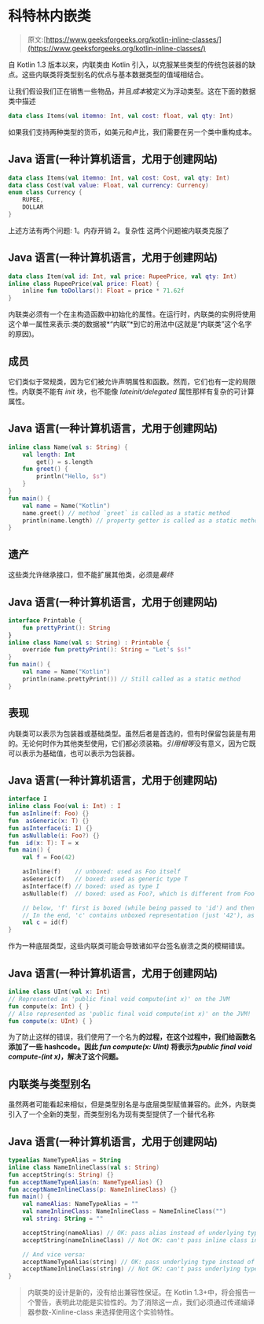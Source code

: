 # 科特林内嵌类

> 原文:[https://www.geeksforgeeks.org/kotlin-inline-classes/](https://www.geeksforgeeks.org/kotlin-inline-classes/)

自 Kotlin 1.3 版本以来，内联类由 Kotlin 引入，以克服某些类型的传统包装器的缺点。这些内联类将类型别名的优点与基本数据类型的值域相结合。

让我们假设我们正在销售一些物品，并且*成本*被定义为浮动类型。这在下面的数据类中描述

```kt
data class Items(val itemno: Int, val cost: float, val qty: Int)
```

如果我们支持两种类型的货币，如美元和卢比，我们需要在另一个类中重构成本。

## Java 语言(一种计算机语言，尤用于创建网站)

```kt
data class Items(val itemno: Int, val cost: Cost, val qty: Int)
data class Cost(val value: Float, val currency: Currency)
enum class Currency {
    RUPEE,
    DOLLAR
}
```

上述方法有两个问题:
1。内存开销
2。复杂性
这两个问题被内联类克服了

## Java 语言(一种计算机语言，尤用于创建网站)

```kt
data class Item(val id: Int, val price: RupeePrice, val qty: Int)
inline class RupeePrice(val price: Float) {
    inline fun toDollars(): Float = price * 71.62f
}
```

内联类必须有一个在主构造函数中初始化的属性。在运行时，内联类的实例将使用这个单一属性来表示:类的数据被*“内联”*到它的用法中(这就是“内联类”这个名字的原因)。

## 成员

它们类似于常规类，因为它们被允许声明属性和函数。然而，它们也有一定的局限性。内联类不能有 *init* 块，也不能像 *lateinit/delegated* 属性那样有复杂的可计算属性。

## Java 语言(一种计算机语言，尤用于创建网站)

```kt
inline class Name(val s: String) {
    val length: Int
        get() = s.length
    fun greet() {
        println("Hello, $s")
    }
}   
fun main() {
    val name = Name("Kotlin")
    name.greet() // method `greet` is called as a static method
    println(name.length) // property getter is called as a static method
}
```

## 遗产

这些类允许继承接口，但不能扩展其他类，必须是*最终*

## Java 语言(一种计算机语言，尤用于创建网站)

```kt
interface Printable {
    fun prettyPrint(): String
}
inline class Name(val s: String) : Printable {
    override fun prettyPrint(): String = "Let's $s!"
}   
fun main() {
    val name = Name("Kotlin")
    println(name.prettyPrint()) // Still called as a static method
}
```

## 表现

内联类可以表示为包装器或基础类型。虽然后者是首选的，但有时保留包装是有用的。无论何时作为其他类型使用，它们都必须装箱。*引用相等*没有意义，因为它既可以表示为基础值，也可以表示为包装器。

## Java 语言(一种计算机语言，尤用于创建网站)

```kt
interface I
inline class Foo(val i: Int) : I
fun asInline(f: Foo) {}
fun  asGeneric(x: T) {}
fun asInterface(i: I) {}
fun asNullable(i: Foo?) {}
fun  id(x: T): T = x
fun main() {
    val f = Foo(42)

    asInline(f)    // unboxed: used as Foo itself
    asGeneric(f)   // boxed: used as generic type T
    asInterface(f) // boxed: used as type I
    asNullable(f)  // boxed: used as Foo?, which is different from Foo

    // below, 'f' first is boxed (while being passed to 'id') and then unboxed (when returned from 'id')
    // In the end, 'c' contains unboxed representation (just '42'), as 'f'
    val c = id(f) 
}
```

作为一种底层类型，这些内联类可能会导致诸如平台签名崩溃之类的模糊错误。

## Java 语言(一种计算机语言，尤用于创建网站)

```kt
inline class UInt(val x: Int)
// Represented as 'public final void compute(int x)' on the JVM
fun compute(x: Int) { }
// Also represented as 'public final void compute(int x)' on the JVM!
fun compute(x: UInt) { }
```

为了防止这样的错误，我们使用了一个名为**的过程，在这个过程中，我们给函数名添加了一些 hashcode。因此 *fun compute(x: UInt)* 将表示为*public final void compute-(int x)*，解决了这个问题。**

## 内联类与类型别名

虽然两者可能看起来相似，但是类型别名是与底层类型赋值兼容的。此外，内联类引入了一个全新的类型，而类型别名为现有类型提供了一个替代名称

## Java 语言(一种计算机语言，尤用于创建网站)

```kt
typealias NameTypeAlias = String
inline class NameInlineClass(val s: String)
fun acceptString(s: String) {}
fun acceptNameTypeAlias(n: NameTypeAlias) {}
fun acceptNameInlineClass(p: NameInlineClass) {}
fun main() {
    val nameAlias: NameTypeAlias = ""
    val nameInlineClass: NameInlineClass = NameInlineClass("")
    val string: String = ""

    acceptString(nameAlias) // OK: pass alias instead of underlying type
    acceptString(nameInlineClass) // Not OK: can't pass inline class instead of underlying type

    // And vice versa:
    acceptNameTypeAlias(string) // OK: pass underlying type instead of alias
    acceptNameInlineClass(string) // Not OK: can't pass underlying type instead of inline class
}
```

> 内联类的设计是新的，没有给出兼容性保证。在 Kotlin 1.3+中，将会报告一个警告，表明此功能是实验性的。为了消除这一点，我们必须通过传递编译器参数-Xinline-class 来选择使用这个实验特性。